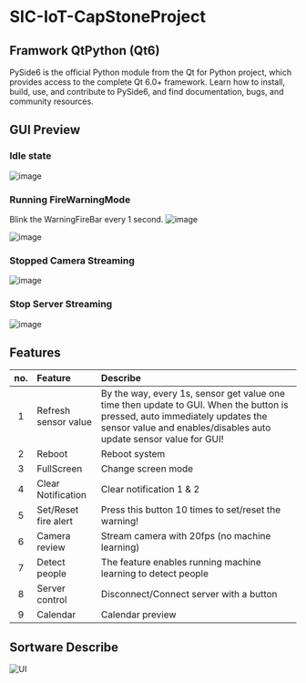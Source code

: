 # SIC-IoT-CapStoneProject
## Framwork QtPython (Qt6)
PySide6 is the official Python module from the Qt for Python project, which provides access to the complete Qt 6.0+ framework. Learn how to install, build, use, and contribute to PySide6, and find documentation, bugs, and community resources.
## GUI Preview 
### Idle state
![image](https://github.com/user-attachments/assets/99786ad0-de50-4545-85c8-2c10172b4b2e)

### Running FireWarningMode
Blink the WarningFireBar every 1 second.
![image](https://github.com/user-attachments/assets/8e1d582e-a676-4711-b585-d175c2e19e90)

![image](https://github.com/user-attachments/assets/a23604fd-d852-41c2-9e0f-e765b951d800)

### Stopped Camera Streaming
![image](https://github.com/user-attachments/assets/295e2bc8-fb5d-4dfd-ab81-d41d6f965a0c)

### Stop Server Streaming
![image](https://github.com/user-attachments/assets/dce73e60-2d1e-4ba3-9616-03a3a44cb2f5)

## Features
| no. | Feature | Describe |
| :---: | :-----| :----- |
| 1 |  Refresh sensor value | By the way, every 1s, sensor get value one time then update to GUI. When the button is pressed, auto immediately updates the sensor value and enables/disables auto update sensor value for GUI! |
| 2 | Reboot | Reboot system |
| 3 | FullScreen | Change screen mode |
| 4 | Clear Notification | Clear notification 1 & 2|
| 5 | Set/Reset fire alert | Press this button 10 times to set/reset the warning! |
| 6 | Camera review | Stream camera with 20fps (no machine learning) |
| 7 | Detect people | The feature enables running machine learning to detect people |
| 8 | Server control | Disconnect/Connect server with a button |
| 9 | Calendar | Calendar preview |

## Sortware Describe
![UI](https://github.com/user-attachments/assets/b1634277-0c7f-4ec3-8367-7cf1e02389b2)
